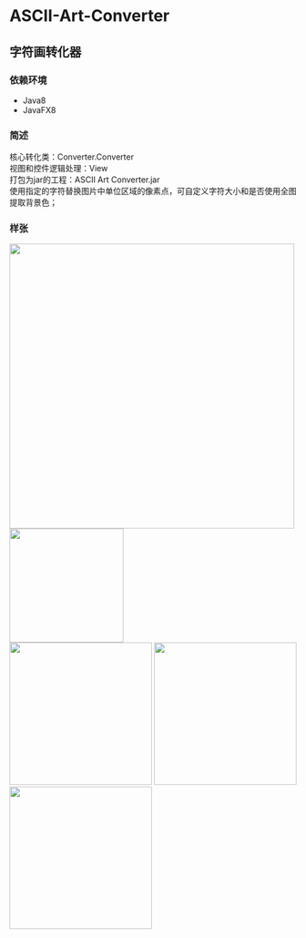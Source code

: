 # ASCII-Art-Converter  
## 字符画转化器

### 依赖环境  
* Java8  
* JavaFX8

### 简述  
核心转化类：Converter.Converter  
视图和控件逻辑处理：View  
打包为jar的工程：ASCII Art Converter.jar  
使用指定的字符替换图片中单位区域的像素点，可自定义字符大小和是否使用全图提取背景色；

### 样张 
<img src="http://wx2.sinaimg.cn/mw690/e2ce1edfgy1fr3vls2l0mj20xu0rcgn4.jpg" width="500"><br/>
<img src="http://wx1.sinaimg.cn/mw690/e2ce1edfgy1fr3vlrvoigj20go0nxjtx.jpg" width="200"><br/>
<img src="http://wx2.sinaimg.cn/mw690/e2ce1edfgy1fr3vlsm2q8j20go0nxk06.jpg" width="250">
<img src="http://wx2.sinaimg.cn/mw690/e2ce1edfgy1fr3vls8kl0j20gi0nodm5.jpg" width="250">
<img src="http://wx3.sinaimg.cn/mw690/e2ce1edfgy1fr3vlsmjibj20gj0mmjv6.jpg" width="250">

